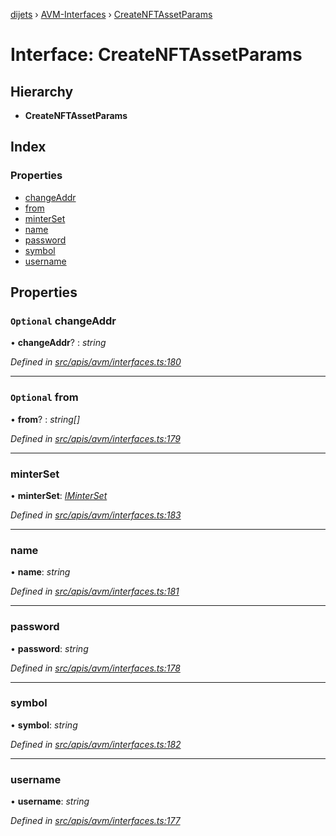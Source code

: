 [dijets](../README.md) › [AVM-Interfaces](../modules/avm_interfaces.md) › [CreateNFTAssetParams](avm_interfaces.createnftassetparams.md)

# Interface: CreateNFTAssetParams

## Hierarchy

* **CreateNFTAssetParams**

## Index

### Properties

* [changeAddr](avm_interfaces.createnftassetparams.md#optional-changeaddr)
* [from](avm_interfaces.createnftassetparams.md#optional-from)
* [minterSet](avm_interfaces.createnftassetparams.md#minterset)
* [name](avm_interfaces.createnftassetparams.md#name)
* [password](avm_interfaces.createnftassetparams.md#password)
* [symbol](avm_interfaces.createnftassetparams.md#symbol)
* [username](avm_interfaces.createnftassetparams.md#username)

## Properties

### `Optional` changeAddr

• **changeAddr**? : *string*

*Defined in [src/apis/avm/interfaces.ts:180](https://github.com/Dijets-Inc/dijetsjs/blob/ca67b81/src/apis/avm/interfaces.ts#L180)*

___

### `Optional` from

• **from**? : *string[]*

*Defined in [src/apis/avm/interfaces.ts:179](https://github.com/Dijets-Inc/dijetsjs/blob/ca67b81/src/apis/avm/interfaces.ts#L179)*

___

###  minterSet

• **minterSet**: *[IMinterSet](avm_interfaces.iminterset.md)*

*Defined in [src/apis/avm/interfaces.ts:183](https://github.com/Dijets-Inc/dijetsjs/blob/ca67b81/src/apis/avm/interfaces.ts#L183)*

___

###  name

• **name**: *string*

*Defined in [src/apis/avm/interfaces.ts:181](https://github.com/Dijets-Inc/dijetsjs/blob/ca67b81/src/apis/avm/interfaces.ts#L181)*

___

###  password

• **password**: *string*

*Defined in [src/apis/avm/interfaces.ts:178](https://github.com/Dijets-Inc/dijetsjs/blob/ca67b81/src/apis/avm/interfaces.ts#L178)*

___

###  symbol

• **symbol**: *string*

*Defined in [src/apis/avm/interfaces.ts:182](https://github.com/Dijets-Inc/dijetsjs/blob/ca67b81/src/apis/avm/interfaces.ts#L182)*

___

###  username

• **username**: *string*

*Defined in [src/apis/avm/interfaces.ts:177](https://github.com/Dijets-Inc/dijetsjs/blob/ca67b81/src/apis/avm/interfaces.ts#L177)*
